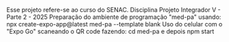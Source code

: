 Esse projeto refere-se ao curso do SENAC. Disciplina Projeto Integrador V - Parte 2 - 2025
Preparação do ambiente de programação "med-pa" usando: npx create-expo-app@latest med-pa --template blank
Uso do celular com o "Expo Go" scaneando o QR code fazendo: cd med-pa e depois npm start
